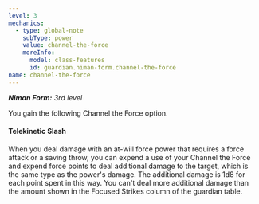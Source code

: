 ```yaml
---
level: 3
mechanics:
  - type: global-note
    subType: power
    value: channel-the-force
    moreInfo:
      model: class-features
      id: guardian.niman-form.channel-the-force
name: channel-the-force
---
```

_**Niman Form:** 3rd level_
You gain the following Channel the Force option.
#### Telekinetic Slash
When you deal damage with an at-will force power that requires a force attack or a saving throw, you can expend a use of your Channel the Force and expend force points to deal additional damage to the target, which is the same type as the power's damage. The additional damage is 1d8 for each point spent in this way. You can't deal more additional damage than the amount shown in the Focused Strikes column of the guardian table.